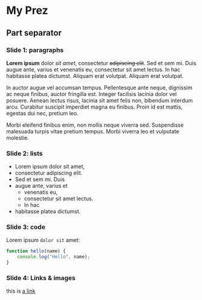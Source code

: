 # My Prez

## Part separator

### Slide 1: paragraphs

**Lorem ipsum** dolor _sit amet_, consectetur ~~adipiscing elit~~. Sed et sem
mi. Duis augue ante, varius et venenatis eu, consectetur sit amet lectus. In
hac habitasse platea dictumst. Aliquam erat volutpat. Aliquam erat volutpat.

In auctor augue vel accumsan tempus. Pellentesque ante neque, dignissim ac
neque finibus, auctor fringilla est. Integer facilisis lacinia dolor vel
posuere. Aenean lectus risus, lacinia sit amet felis non, bibendum interdum
arcu. Curabitur suscipit imperdiet magna eu finibus. Proin id est mattis,
egestas dui nec, pretium leo.

Morbi eleifend finibus enim, non mollis neque viverra sed. Suspendisse
malesuada turpis vitae pretium tempus. Morbi viverra leo et vulputate molestie.

### Slide 2: lists

* Lorem ipsum dolor sit amet,
* consectetur adipiscing elit.
* Sed et sem mi. Duis
* augue ante, varius et
    * venenatis eu,
    * consectetur sit amet lectus.
    * In hac
* habitasse platea dictumst.

### Slide 3: code

Lorem ipsum `dolor sit` amet:


```javascript
function hello(name) {
    console.log("Hello", name);
}
```

### Slide 4: Links & images

this is [a link](./)
